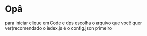 # Opâ
para iniciar clique em Code e dps escolha o arquivo que você quer ver(recomendado o index.js é o config.json primeiro
